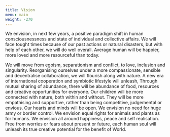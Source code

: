 ```yaml
---
title: Vision 
menu: main
weight: -270
---
```


We envision, in next few years, a positive paradigm shift in human consciousnessness and state of individual and collective affairs. We will face tought times because of our past actions or natural disasters, but with help of each other, we will do well overall. Average human will be happier, more loved and more resourceful than today.

We will move from egoism, separationism and conflict, to love, inclusion and singularity. Reorganising ourselves under a more compassionate, sensible and decentralise collaboration, we will flourish along with nature. A new era of international cooperation and symbiotic lifestyle will unleash, Through mutual sharing of abundance, there will be abundance of food, resources and creative opportunities for everyone. Our children will be more connected with nature, both within and without. They will be more empathising and supportive, rather than being competitive, judgemental or envious. Our hearts and minds will be open. We envision no need for huge army or border control. We envision equal rights for animals and plants as for humans. We envision all around happiness, peace and self realisation. Free from worries or fears about present or future, each human soul will unleash its true creative potential for the benefit of World.
